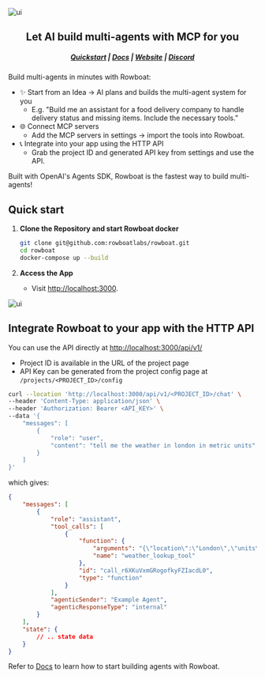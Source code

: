 ![ui](/assets/banner.png)

<h2 align="center">Let AI build multi-agents with MCP for you</h2>
<h5 align="center">

[Quickstart](#quick-start) | [Docs](https://docs.rowboatlabs.com/) | [Website](https://www.rowboatlabs.com/) |  [Discord](https://discord.gg/jHhUKkKHn8) 

</h5>

Build multi-agents in minutes with Rowboat:
- ✨ Start from an Idea -> AI plans and builds the multi-agent system for you
   - E.g. "Build me an assistant for a food delivery company to handle delivery status and missing items. Include the necessary tools."
- 🌐 Connect MCP servers
   - Add the MCP servers in settings -> import the tools into Rowboat.     
- 📞 Integrate into your app using the HTTP API
   - Grab the project ID and generated API key from settings and use the API.

Built with OpenAI's Agents SDK, Rowboat is the fastest way to build multi-agents!

## Quick start

1. **Clone the Repository and start Rowboat docker**
   ```bash
   git clone git@github.com:rowboatlabs/rowboat.git
   cd rowboat
   docker-compose up --build
   ```


4. **Access the App**
   - Visit [http://localhost:3000](http://localhost:3000).

![ui](/assets/ui_revamp_screenshot.png)

## Integrate Rowboat to your app with the HTTP API

You can use the API directly at [http://localhost:3000/api/v1/](http://localhost:3000/api/v1/)
   - Project ID is available in the URL of the project page
   - API Key can be generated from the project config page at `/projects/<PROJECT_ID>/config`

   ```bash
   curl --location 'http://localhost:3000/api/v1/<PROJECT_ID>/chat' \
   --header 'Content-Type: application/json' \
   --header 'Authorization: Bearer <API_KEY>' \
   --data '{
       "messages": [
           {
               "role": "user",
               "content": "tell me the weather in london in metric units"
           }
       ]
   }'
   ```
   which gives:
   ```json
   {
       "messages": [
           {
               "role": "assistant",
               "tool_calls": [
                   {
                       "function": {
                           "arguments": "{\"location\":\"London\",\"units\":\"metric\"}",
                           "name": "weather_lookup_tool"
                       },
                       "id": "call_r6XKuVxmGRogofkyFZIacdL0",
                       "type": "function"
                   }
               ],
               "agenticSender": "Example Agent",
               "agenticResponseType": "internal"
           }
       ],
       "state": {
           // .. state data
       }
   }
   ```

Refer to [Docs](https://docs.rowboatlabs.com/) to learn how to start building agents with Rowboat.


   
